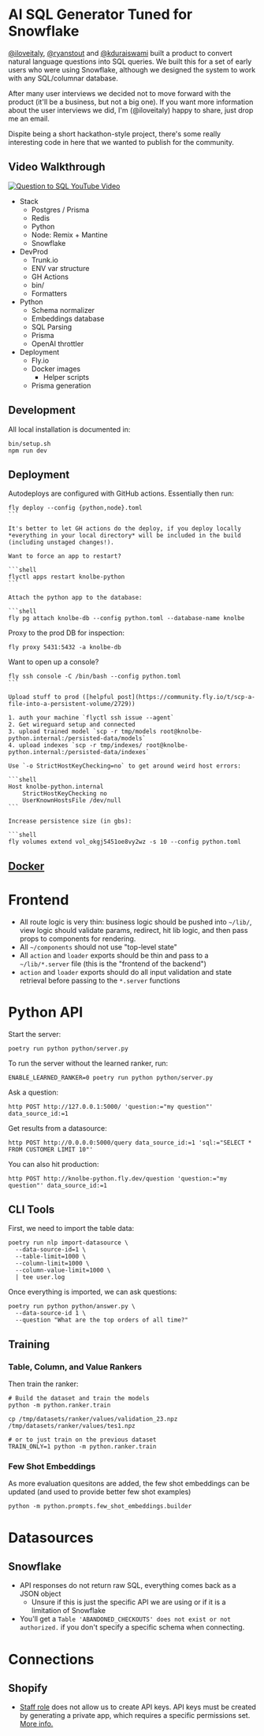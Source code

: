 # AI SQL Generator Tuned for Snowflake

[@iloveitaly](https://github.com/iloveitaly), [@ryanstout](https://github.com/ryanstout) and [@kduraiswami](https://github.com/kduraiswami) built a product to convert natural language questions into SQL queries. We built this for a set of early users who were using Snowflake, although we designed the system to work with any SQL/columnar database.

After many user interviews we decided not to move forward with the product (it'll be a business, but not a big one). If you want more information about the user interviews we did, I'm (@iloveitaly) happy to share, just drop me an email.

Dispite being a short hackathon-style project, there's some really interesting code in here that we wanted to publish for the community.

## Video Walkthrough

[![Question to SQL YouTube Video](https://img.youtube.com/vi/ivWyM-yQdmc/0.jpg)](https://www.youtube.com/watch?v=ivWyM-yQdmc)

- Stack
  - Postgres / Prisma
  - Redis
  - Python
  - Node: Remix + Mantine
  - Snowflake
- DevProd
  - Trunk.io
  - ENV var structure
  - GH Actions
  - bin/
  - Formatters
- Python
  - Schema normalizer
  - Embeddings database
  - SQL Parsing
  - Prisma
  - OpenAI throttler
- Deployment
  - Fly.io
  - Docker images
    - Helper scripts
  - Prisma generation

## Development

All local installation is documented in:

```shell
bin/setup.sh
npm run dev
```

## Deployment

Autodeploys are configured with GitHub actions. Essentially then run:

````shell
fly deploy --config {python,node}.toml
```

It's better to let GH actions do the deploy, if you deploy locally *everything in your local directory* will be included in the build (including unstaged changes!).

Want to force an app to restart?

```shell
flyctl apps restart knolbe-python
```

Attach the python app to the database:

```shell
fly pg attach knolbe-db --config python.toml --database-name knolbe
````

Proxy to the prod DB for inspection:

```shell
fly proxy 5431:5432 -a knolbe-db
```

Want to open up a console?

````shell
fly ssh console -C /bin/bash --config python.toml
```

Upload stuff to prod ([helpful post](https://community.fly.io/t/scp-a-file-into-a-persistent-volume/2729))

1. auth your machine `flyctl ssh issue --agent`
2. Get wireguard setup and connected
3. upload trained model `scp -r tmp/models root@knolbe-python.internal:/persisted-data/models`
4. upload indexes `scp -r tmp/indexes/ root@knolbe-python.internal:/persisted-data/indexes`

Use `-o StrictHostKeyChecking=no` to get around weird host errors:

```shell
Host knolbe-python.internal
    StrictHostKeyChecking no
    UserKnownHostsFile /dev/null
```

Increase persistence size (in gbs):

```shell
fly volumes extend vol_okgj5451oe8vy2wz -s 10 --config python.toml
````

## [Docker](docker/readme.md)

# Frontend

- All route logic is very thin: business logic should be pushed into `~/lib/`, view logic should validate params, redirect, hit lib logic, and then pass props to components for rendering.
- All `~/components` should not use "top-level state"
- All `action` and `loader` exports should be thin and pass to a `~/lib/*.server` file (this is the "frontend of the backend")
- `action` and `loader` exports should do all input validation and state retrieval before passing to the `*.server` functions

# Python API

Start the server:

```shell
poetry run python python/server.py
```

To run the server without the learned ranker, run:

```shell
ENABLE_LEARNED_RANKER=0 poetry run python python/server.py
```

Ask a question:

```shell
http POST http://127.0.0.1:5000/ 'question:="my question"' data_source_id:=1
```

Get results from a datasource:

```shell
http POST http://0.0.0.0:5000/query data_source_id:=1 'sql:="SELECT * FROM CUSTOMER LIMIT 10"'
```

You can also hit production:

```shell
http POST http://knolbe-python.fly.dev/question 'question:="my question"' data_source_id:=1
```

## CLI Tools

First, we need to import the table data:

```shell
poetry run nlp import-datasource \
  --data-source-id=1 \
  --table-limit=1000 \
  --column-limit=1000 \
  --column-value-limit=1000 \
  | tee user.log
```

Once everything is imported, we can ask questions:

```shell
poetry run python python/answer.py \
  --data-source-id 1 \
  --question "What are the top orders of all time?"
```

## Training

### Table, Column, and Value Rankers

Then train the ranker:

```shell
# Build the dataset and train the models
python -m python.ranker.train

cp /tmp/datasets/ranker/values/validation_23.npz /tmp/datasets/ranker/values/tes1.npz

# or to just train on the previous dataset
TRAIN_ONLY=1 python -m python.ranker.train
```

### Few Shot Embeddings

As more evaluation quesitons are added, the few shot embeddings can be updated (and used to provide better few shot examples)

```shell
python -m python.prompts.few_shot_embeddings.builder
```

# Datasources

## Snowflake

- API responses do not return raw SQL, everything comes back as a JSON object
  - Unsure if this is just the specific API we are using or if it is a limitation of Snowflake
- You'll get a `Table 'ABANDONED_CHECKOUTS' does not exist or not authorized.` if you don't specify a specific schema when connecting.

# Connections

## Shopify

- [Staff role](https://help.shopify.com/en/manual/your-account/staff-accounts/staff-permissions/staff-permissions-descriptions#apps-and-channels-permissions) does not allow us to create API keys. API keys must be created by generating a private app, which requires a specific permissions set. [More info.](https://help.plytix.com/en/getting-api-credentials-from-your-shopify-store)
